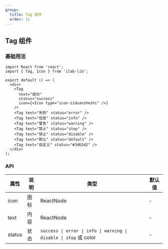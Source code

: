 ```yaml
---
group:
  title: Tag 组件
  order: 11
---
```


## Tag 组件

### 基础用法

```tsx
import React from 'react';
import { Tag, Icon } from 'ilab-lib';

export default () => (
  <div>
    <Tag
      text="成功"
      status="success"
      icon={<Icon type="icon-ziduanshezhi" />}
    />
    <Tag text="失败" status="error" />
    <Tag text="信息" status="info" />
    <Tag text="警告" status="warning" />
    <Tag text="禁止" status="stop" />
    <Tag text="禁止" status="disable" />
    <Tag text="默认" status="default" />
    <Tag text="自定义" status="#3d62d2" />
  </div>
);
```

### API

| 属性   | 说明 | 类型                                                              | 默认值 |
| ------ | ---- | ----------------------------------------------------------------- | ------ |
| icon   | 图标 | ReactNode                                                         | -      |
| text   | 内容 | ReactNode                                                         | -      |
| status | 状态 | `success \| error \| info \| warning \| disable \| stop` 或 color | -      |
